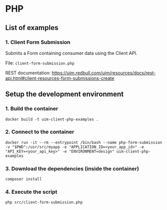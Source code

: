 # PHP

## List of examples

### 1. Client Form Submission
Submits a Form containing consumer data using the Client API.

File: `client-form-submission.php`

REST documentation: https://uim.redbull.com/uim/resources/docs/rest-api.html#client-resources-form-submissions-create

## Setup the development environment
### 1. Build the container
`docker build -t uim-client-php-examples .`
 
### 2. Connect to the container
`docker run -it --rm --entrypoint /bin/bash --name php-form-submission -v "$PWD":/usr/src/myapp -e "APPLICATION_ID=<your_app_id>" -e "API_KEY=<your_api_key>" -e "ENVIRONMENT=design" uim-client-php-examples`

### 3. Download the dependencies (inside the container)
`composer install`
 
### 4. Execute the script
`php src/client-form-submission.php`
